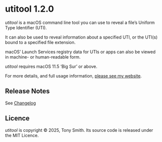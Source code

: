 # utitool 1.2.0

*utitool* is a macOS command line tool you can use to reveal a file’s Uniform Type Identifier (UTI).

It can also be used to reveal information about a specified UTI, or the UTI(s) bound to a specified file extension.

macOS’ Launch Services registry data for UTIs or apps can also be viewed in machine- or human-readable form.

*utitool* requires macOS 11.5 ‘Big Sur’ or above.

For more details, and full usage information, [please see my website](https://smittytone.net/utitool/index.html).

## Release Notes ##

See [Changelog](./CHANGELOG.md)

## Licence ##

*utitool* is copyright © 2025, Tony Smith. Its source code is released under the MIT Licence.
